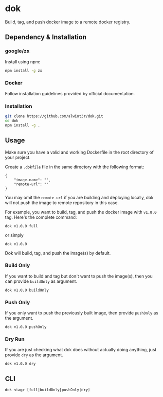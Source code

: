 # dok

Build, tag, and push docker image to a remote docker registry.

## Dependency & Installation

### google/zx

Install using npm:

```sh
npm install -g zx
```

### Docker

Follow installation guidelines provided by official documentation.

### Installation

```sh
git clone https://github.com/alwint3r/dok.git
cd dok
npm install -g .
```

## Usage

Make sure you have a valid and working Dockerfile in the root directory of your project.

Create a `.dokfile` file in the same directory with the following format:

```
{
    "image-name": "",
    "remote-url": ""
}
```

You may omit the `remote-url` if you are building and deploying locally, dok will not push the image to remote repository in this case.

For example, you want to build, tag, and push the docker image with `v1.0.0` tag. Here's the complete command:

```
dok v1.0.0 full
```

or simply

```
dok v1.0.0
```

Dok will build, tag, and push the image(s) by default.

### Build Only

If you want to build and tag but don't want to push the image(s), then you can provide `buildOnly` as argument.

```
dok v1.0.0 buildOnly
```

### Push Only

If you only want to push the previously built image, then provide `pushOnly` as the argument.

```
dok v1.0.0 pushOnly
```

### Dry Run

If you are just checking what dok does without actually doing anything, just provide `dry` as the argument.

```
dok v1.0.0 dry
```


## CLI

```
dok <tag> [full|buildOnly|pushOnly|dry]
```

